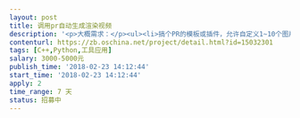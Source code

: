 ```yaml
---                
layout: post       
title: 调用pr自动生成渲染视频           
description: '<p>大概需求：</p><ul><li>搞个PR的模板或插件，允许自定义1~10个图片、视频、字幕，然后调用PR剪辑软件，生成一段视频</li><li>主要应用场景是，完善前端后，用户上传一些素材，通过PR模板，自动生成一段视频，需要能在win服务器上稳定跑&nbsp;</li><li>参考的网站&nbsp;https://aimeike.tv</li></ul><p><br></p><p>需要要点：</p><ul><li>允许用户自定义图片、视频、字幕数量、顺序，例如用户上传2张照片、1段视频、1个字幕；或上传1张照片、2段视频，3个字幕，均可以生成视频；</li><li>需要能在win服务器上稳定运行。</li></ul>'     
contenturl: https://zb.oschina.net/project/detail.html?id=15032301      
tags: [C++,Python,工具应用]            
salary: 3000-5000元          
publish_time: '2018-02-23 14:12:44'         
start_time: '2018-02-23 14:12:44'           
apply: 2                   
time_range: 7 天              
status: 招募中                  
---                 
```

